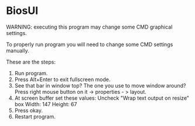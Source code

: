 # BiosUI
WARNING: executing this program may change some CMD graphical settings.

To properly run program you will need to change some CMD settings manually.

These are the steps:
   1. Run program.
   2. Press Alt+Enter to exit fullscreen mode.
   3. See that bar in window top? The one you use to move window around? Press right mouse button on it -> properties - > layout.
   4. At screen buffer set these values:
		Uncheck "Wrap text output on resize" box
		Width: 147 
		Height: 67
   5. Press okay.
   6. Restart program.
